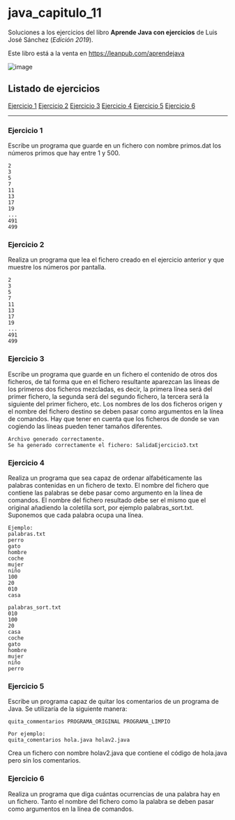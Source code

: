 # java_capitulo_11

Soluciones a los ejercicios del libro **Aprende Java con ejercicios** de Luis José Sánchez (_Edición 2019_).

Este libro está a la venta en <https://leanpub.com/aprendejava>

![image](https://user-images.githubusercontent.com/101201349/198890431-a5598843-2252-4e82-a764-bb1380121200.png)

## Listado de ejercicios

[Ejercicio 1](#ejercicio-1)
[Ejercicio 2](#ejercicio-2)
[Ejercicio 3](#ejercicio-3)
[Ejercicio 4](#ejercicio-4)
[Ejercicio 5](#ejercicio-5)
[Ejercicio 6](#ejercicio-6)

---

### Ejercicio 1

Escribe un programa que guarde en un fichero con nombre primos.dat los números primos que hay entre 1 y 500.

```
2
3
5
7
11
13
17
19
...
491
499
```

### Ejercicio 2

Realiza un programa que lea el fichero creado en el ejercicio anterior y que muestre los números por pantalla.

```
2
3
5
7
11
13
17
19
...
491
499
```

### Ejercicio 3

Escribe un programa que guarde en un fichero el contenido de otros dos ficheros, de tal forma que en el fichero resultante aparezcan las líneas de los primeros dos ficheros mezcladas, es decir, la primera línea será del primer fichero, la segunda será del segundo fichero, la tercera será la siguiente del primer fichero, etc.
Los nombres de los dos ficheros origen y el nombre del fichero destino se deben pasar como argumentos en la línea de comandos.
Hay que tener en cuenta que los ficheros de donde se van cogiendo las líneas pueden tener tamaños diferentes.

```
Archivo generado correctamente.
Se ha generado correctamente el fichero: SalidaEjercicio3.txt
```

### Ejercicio 4

Realiza un programa que sea capaz de ordenar alfabéticamente las palabras contenidas en un fichero de texto. El nombre del fichero que contiene las palabras se debe pasar como argumento en la línea de comandos. El nombre del fichero resultado debe ser el mismo que el original añadiendo la coletilla sort, por ejemplo palabras_sort.txt. Suponemos que cada palabra ocupa una línea.

```
Ejemplo:
palabras.txt
perro
gato
hombre
coche
mujer
niño
100
20
010
casa

palabras_sort.txt
010
100
20
casa
coche
gato
hombre
mujer
niño
perro
```

### Ejercicio 5

Escribe un programa capaz de quitar los comentarios de un programa de Java.
Se utilizaría de la siguiente manera:

```
quita_commentarios PROGRAMA_ORIGINAL PROGRAMA_LIMPIO

Por ejemplo:
quita_comentarios hola.java holav2.java
```

Crea un fichero con nombre holav2.java que contiene el código de hola.java pero sin los comentarios.

### Ejercicio 6

Realiza un programa que diga cuántas ocurrencias de una palabra hay en un fichero. Tanto el nombre del fichero como la palabra se deben pasar como argumentos en la línea de comandos.
